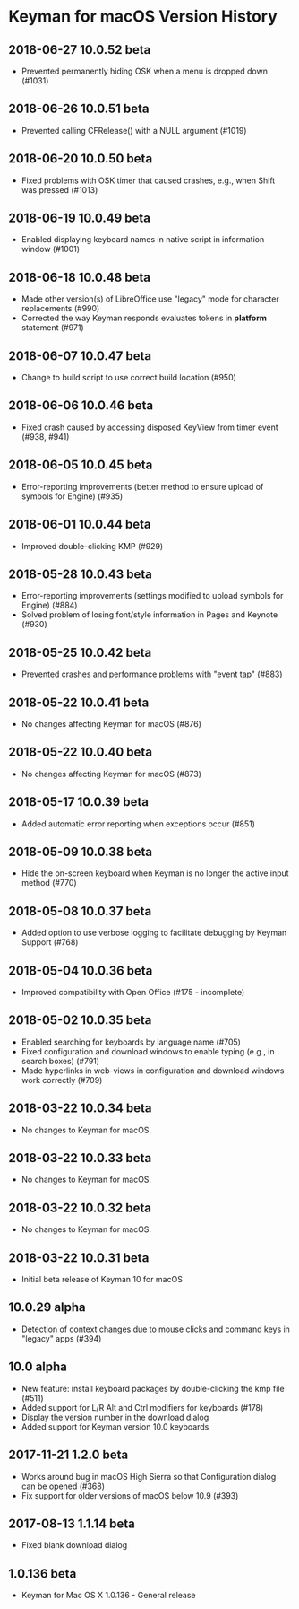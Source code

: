 # Keyman for macOS Version History

## 2018-06-27 10.0.52 beta
* Prevented permanently hiding OSK when a menu is dropped down (#1031)

## 2018-06-26 10.0.51 beta
* Prevented calling CFRelease() with a NULL argument (#1019)

## 2018-06-20 10.0.50 beta
* Fixed problems with OSK timer that caused crashes, e.g., when Shift was pressed (#1013)

## 2018-06-19 10.0.49 beta
* Enabled displaying keyboard names in native script in information window (#1001)

## 2018-06-18 10.0.48 beta
* Made other version(s) of LibreOffice use "legacy" mode for character replacements (#990)
* Corrected the way Keyman responds evaluates tokens in **platform** statement (#971)

## 2018-06-07 10.0.47 beta
* Change to build script to use correct build location (#950)

## 2018-06-06 10.0.46 beta
* Fixed crash caused by accessing disposed KeyView from timer event (#938, #941)

## 2018-06-05 10.0.45 beta
* Error-reporting improvements (better method to ensure upload of symbols for Engine) (#935)

## 2018-06-01 10.0.44 beta
* Improved double-clicking KMP (#929)

## 2018-05-28 10.0.43 beta
* Error-reporting improvements (settings modified to upload symbols for Engine) (#884)
* Solved problem of losing font/style information in Pages and Keynote (#930)

## 2018-05-25 10.0.42 beta
* Prevented crashes and performance problems with "event tap" (#883)

## 2018-05-22 10.0.41 beta
* No changes affecting Keyman for macOS (#876)

## 2018-05-22 10.0.40 beta
* No changes affecting Keyman for macOS (#873)

## 2018-05-17 10.0.39 beta
* Added automatic error reporting when exceptions occur (#851)

## 2018-05-09 10.0.38 beta
* Hide the on-screen keyboard when Keyman is no longer the active input method (#770)

## 2018-05-08 10.0.37 beta
* Added option to use verbose logging to facilitate debugging by Keyman Support (#768)

## 2018-05-04 10.0.36 beta
* Improved compatibility with Open Office (#175 - incomplete)

## 2018-05-02 10.0.35 beta
* Enabled searching for keyboards by language name (#705)
* Fixed configuration and download windows to enable typing (e.g., in search boxes) (#791)
* Made hyperlinks in web-views in configuration and download windows work correctly (#709)

## 2018-03-22 10.0.34 beta
* No changes to Keyman for macOS.

## 2018-03-22 10.0.33 beta
* No changes to Keyman for macOS.

## 2018-03-22 10.0.32 beta
* No changes to Keyman for macOS.

## 2018-03-22 10.0.31 beta
* Initial beta release of Keyman 10 for macOS

## 10.0.29 alpha
* Detection of context changes due to mouse clicks and command keys in "legacy" apps (#394)

## 10.0 alpha
* New feature: install keyboard packages by double-clicking the kmp file (#511)
* Added support for L/R Alt and Ctrl modifiers for keyboards (#178)
* Display the version number in the download dialog
* Added support for Keyman version 10.0 keyboards

## 2017-11-21 1.2.0 beta
* Works around bug in macOS High Sierra so that Configuration dialog can be opened (#368)
* Fix support for older versions of macOS below 10.9 (#393)

## 2017-08-13 1.1.14 beta
* Fixed blank download dialog

## 1.0.136 beta
* Keyman for Mac OS X 1.0.136 - General release